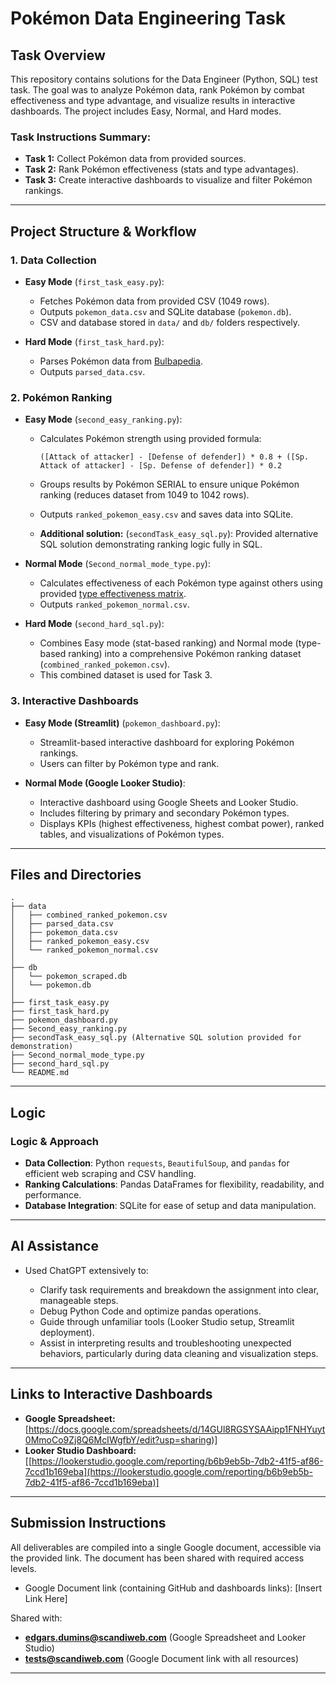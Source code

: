 # Pokémon Data Engineering Task

## Task Overview

This repository contains solutions for the Data Engineer (Python, SQL) test task. The goal was to analyze Pokémon data, rank Pokémon by combat effectiveness and type advantage, and visualize results in interactive dashboards. The project includes Easy, Normal, and Hard modes.

### Task Instructions Summary:

* **Task 1:** Collect Pokémon data from provided sources.
* **Task 2:** Rank Pokémon effectiveness (stats and type advantages).
* **Task 3:** Create interactive dashboards to visualize and filter Pokémon rankings.

---

## Project Structure & Workflow

### 1. Data Collection

* **Easy Mode** (`first_task_easy.py`):

  * Fetches Pokémon data from provided CSV (1049 rows).
  * Outputs `pokemon_data.csv` and SQLite database (`pokemon.db`).
  * CSV and database stored in `data/` and `db/` folders respectively.

* **Hard Mode** (`first_task_hard.py`):

  * Parses Pokémon data from [Bulbapedia](https://bulbapedia.bulbagarden.net/wiki/List_of_Pokémon_by_National_Pokédex_number).
  * Outputs `parsed_data.csv`.

### 2. Pokémon Ranking

* **Easy Mode** (`second_easy_ranking.py`):

  * Calculates Pokémon strength using provided formula:

    ```
    ([Attack of attacker] - [Defense of defender]) * 0.8 + ([Sp. Attack of attacker] - [Sp. Defense of defender]) * 0.2
    ```
  * Groups results by Pokémon SERIAL to ensure unique Pokémon ranking (reduces dataset from 1049 to 1042 rows).
  * Outputs `ranked_pokemon_easy.csv` and saves data into SQLite.
  * **Additional solution:** (`secondTask_easy_sql.py`): Provided alternative SQL solution demonstrating ranking logic fully in SQL.

* **Normal Mode** (`Second_normal_mode_type.py`):

  * Calculates effectiveness of each Pokémon type against others using provided [type effectiveness matrix](https://img.pokemondb.net/images/typechart.png).
  * Outputs `ranked_pokemon_normal.csv`.

* **Hard Mode** (`second_hard_sql.py`):

  * Combines Easy mode (stat-based ranking) and Normal mode (type-based ranking) into a comprehensive Pokémon ranking dataset (`combined_ranked_pokemon.csv`).
  * This combined dataset is used for Task 3.

### 3. Interactive Dashboards

* **Easy Mode (Streamlit)** (`pokemon_dashboard.py`):

  * Streamlit-based interactive dashboard for exploring Pokémon rankings.
  * Users can filter by Pokémon type and rank.

* **Normal Mode (Google Looker Studio)**:

  * Interactive dashboard using Google Sheets and Looker Studio.
  * Includes filtering by primary and secondary Pokémon types.
  * Displays KPIs (highest effectiveness, highest combat power), ranked tables, and visualizations of Pokémon types.

---

## Files and Directories

``` SCANDIWEB_TASK folder
.
├── data
│   ├── combined_ranked_pokemon.csv
│   ├── parsed_data.csv
│   ├── pokemon_data.csv
│   ├── ranked_pokemon_easy.csv
│   └── ranked_pokemon_normal.csv
│
├── db
│   └── pokemon_scraped.db
│   └── pokemon.db
│
├── first_task_easy.py
├── first_task_hard.py
├── pokemon_dashboard.py
├── Second_easy_ranking.py
├── secondTask_easy_sql.py (Alternative SQL solution provided for demonstration)
├── Second_normal_mode_type.py
├── second_hard_sql.py
└── README.md
```

---

## Logic

### Logic & Approach

* **Data Collection**: Python `requests`, `BeautifulSoup`, and `pandas` for efficient web scraping and CSV handling.
* **Ranking Calculations**: Pandas DataFrames for flexibility, readability, and performance.
* **Database Integration**: SQLite for ease of setup and data manipulation.


---

## AI Assistance

* Used ChatGPT extensively to:

  * Clarify task requirements and breakdown the assignment into clear, manageable steps.
  * Debug Python Code and optimize pandas operations.
  * Guide through unfamiliar tools (Looker Studio setup, Streamlit deployment).
  * Assist in interpreting results and troubleshooting unexpected behaviors, particularly during data cleaning and visualization steps.

---

## Links to Interactive Dashboards

* **Google Spreadsheet:** \[https://docs.google.com/spreadsheets/d/14GUl8RGSYSAAipp1FNHYuyt0MmoCo9Zj8Q6McIWgfbY/edit?usp=sharing)]
* **Looker Studio Dashboard:** \[[https://lookerstudio.google.com/reporting/b6b9eb5b-7db2-41f5-af86-7ccd1b169eba](https://lookerstudio.google.com/reporting/b6b9eb5b-7db2-41f5-af86-7ccd1b169eba)]

---

## Submission Instructions

All deliverables are compiled into a single Google document, accessible via the provided link. The document has been shared with required access levels.

* Google Document link (containing GitHub and dashboards links): \[Insert Link Here]

Shared with:

* **[edgars.dumins@scandiweb.com](mailto:edgars.dumins@scandiweb.com)** (Google Spreadsheet and Looker Studio)
* **[tests@scandiweb.com](mailto:tests@scandiweb.com)** (Google Document link with all resources)

---
